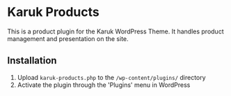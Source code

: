 # Karuk Products

This is a product plugin for the Karuk WordPress Theme. It handles product management and presentation on the site.

## Installation

1. Upload `karuk-products.php` to the `/wp-content/plugins/` directory
2. Activate the plugin through the 'Plugins' menu in WordPress


